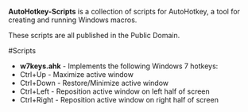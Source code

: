 <b>AutoHotkey-Scripts</b> is a collection of scripts for AutoHotkey, a tool for creating and running Windows macros.

These scripts are all published in the Public Domain.

#Scripts
* <b>w7keys.ahk</b> - Implements the following Windows 7 hotkeys:
 * Ctrl+Up - Maximize active window
 * Ctrl+Down - Restore/Minimize active window
 * Ctrl+Left - Reposition active window on left half of screen
 * Ctrl+Right - Reposition active window on right half of screen
